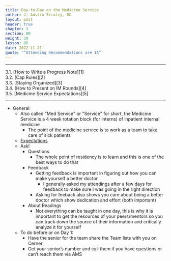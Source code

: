 ```yaml
---
title: Day-to-Day on the Medicine Service
author: J. Austin Straley, DO
layout: post
header: true
chapter: 3
section: 00
weight: 30
lesson: 00
date: 2022-11-21
quote: '“Attending Recommendations are 1A”'
---
```


<hr>
3.1. [How to Write a Progress Note][1]<br>
3.2. [Cap Rules][2]<br>
3.3. [Staying Organized][3]<br>
3.4. [How to Present on IM Rounds][4]<br>
3.5. [Medicine Service Expectations][5]<br>
<hr>

- General:
	- Also called "Med Service" or "Service" for short, the Medicine Service is a 4 week rotation block (for interns) of inpatient internal medicine
		- The point of the medicine service is to work as a team to take care of sick patients
	- [Expectations][5]
	- Ask! 
		- Questions
			- The whole point of residency is to learn and this is one of the best ways to do that
		- Feedback
			- Getting feedback is important in figuring out how you can make yourself a better doctor
				- I generally asked my attendings after a few days for feedback to make sure I was going in the right direction
			- Asking for feeback also shows you care about being a better doctor which show dedication and effort (both important)
		- About Readings
			- Not everything can be taught in one day, this is why it is important to get the resources of your peers/mentors so you can track down the source of their information and critically analyze it for yourself
	- To do before or on Day 1:
		- Have the senior for the team share the Team lists with you on Cerner
		- Get your senior’s number and call them if you have questions or can’t reach them via AMS

[1]: /internguidepages/1-how-to-progress-note/
[2]: /internguidepages/2-caprules/
[3]: /internguidepages/3-staying-organized/
[4]: /internguidepages/4-how-to-present/
[5]: /internguidepages/5-team-expectations/